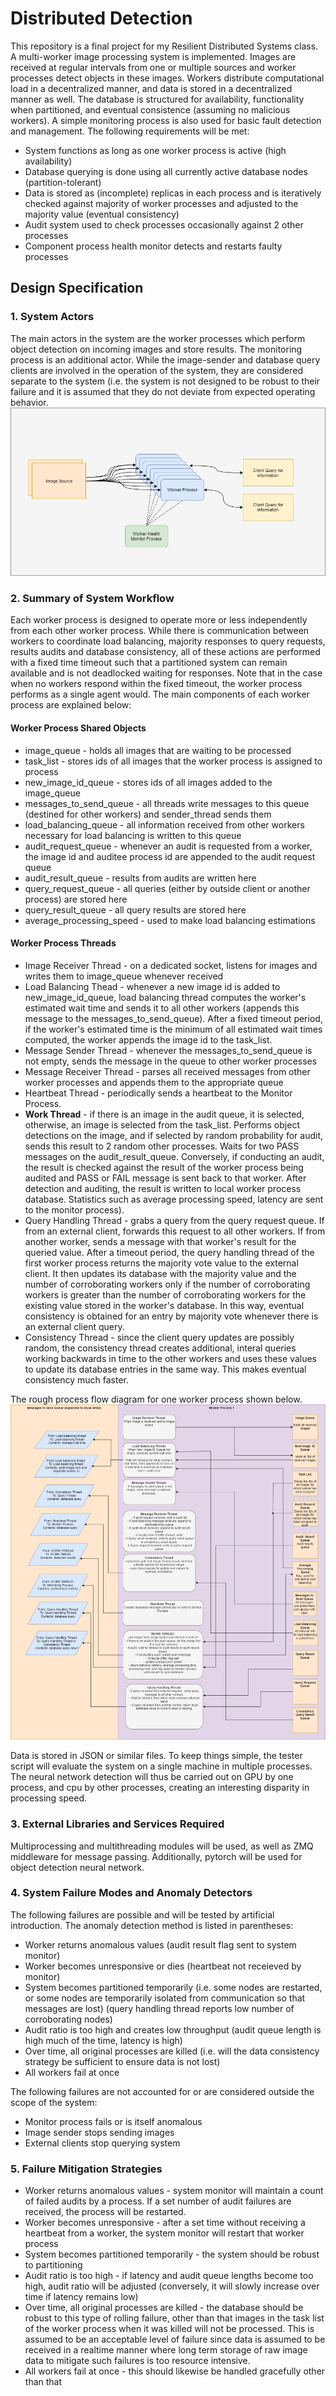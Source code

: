 # Distributed Detection

This repository is a final project for my Resilient Distributed Systems class. A multi-worker image processing system is implemented. Images are received at regular intervals from one or multiple sources and worker processes detect objects in these images. Workers distribute computational load in a decentralized manner, and data is stored in a decentralized manner as well. The database is structured for availability, functionality when partitioned, and eventual consistence (assuming no malicious workers). A simple monitoring process is also used for basic fault detection and management. The following requirements will be met:
- System functions as long as one worker process is active (high availability)
- Database querying is done using all currently active database nodes (partition-tolerant)
- Data is stored as (incomplete) replicas in each process and is iteratively checked against majority of worker processes and adjusted to the majority value (eventual consistency)
- Audit system used to check processes occasionally against 2 other processes
- Component process health monitor detects and restarts faulty processes

## Design Specification
### 1. System Actors
The main actors in the system are the worker processes which perform object detection on incoming images and store results. The monitoring process is an additional actor. While the image-sender and database query clients are involved in the operation of the system, they are considered separate to the system (i.e. the system is not designed to be robust to their failure and it is assumed that they do not deviate from expected operating behavior.
![](readme_ims/diagram0.jpg)

### 2. Summary of System Workflow
Each worker process is designed to operate more or less independently from each other worker process. While there is communication between workers to coordinate load balancing, majority responses to query requests, results audits and database consistency, all of these actions are performed with a fixed time timeout such that a partitioned system can remain available and is not deadlocked waiting for responses. Note that in the case when no workers respond within the fixed timeout, the worker process performs as a single agent would. The main components of each worker process are explained below:
#### Worker Process Shared Objects
- image_queue - holds all images that are waiting to be processed
- task_list - stores ids of all images that the worker process is assigned to process
- new_image_id_queue - stores ids of all images added to the image_queue
- messages_to_send_queue - all threads write messages to this queue (destined for other workers) and sender_thread sends them
- load_balancing_queue - all information received from other workers necessary for load balancing is written to this queue
- audit_request_queue - whenever an audit is requested from a worker, the image id and auditee process id are appended to the audit request queue
- audit_result_queue - results from audits are written here
- query_request_queue - all queries (either by outside client or another process) are stored here
- query_result_queue - all query results are stored here
- average_processing_speed - used to make load balancing estimations
#### Worker Process Threads
- Image Receiver Thread - on a dedicated socket, listens for images and writes them to image_queue whenever received
- Load Balancing Thead - whenever a new image id is added to new_image_id_queue, load balancing thread computes the worker's estimated wait time and sends it to all other workers (appends this message to the messages_to_send_queue). After a fixed timeout period, if the worker's estimated time is the minimum of all estimated wait times computed, the worker appends the image id to the task_list.
- Message Sender Thread - whenever the messages_to_send_queue is not empty, sends the message in the queue to other worker processes
- Message Receiver Thread - parses all received messages from other worker processes and appends them to the appropriate queue
- Heartbeat Thread - periodically sends a heartbeat to the Monitor Process.
- **Work Thread** - if there is an image in the audit queue, it is selected, otherwise, an image is selected from the task_list. Performs object detections on the image, and if selected by random probability for audit, sends this result to 2 random other processes. Waits for two PASS messages on the audit_result_queue. Conversely, if conducting an audit, the result is checked against the result of the worker process being audited and PASS or FAIL message is sent back to that worker. After detection and auditing, the result is written to local worker process database. Statistics such as average processing speed, latency are sent to the monitor process).
- Query Handling Thread - grabs a query from the query request queue. If from an external client, forwards this request to all other workers. If from another worker, sends a message with that worker's result for the queried value. After a timeout period, the query handling thread of the first worker process returns the majority vote value to the external client. It then updates its database with the majority value and the number of corroborating workers only if the number of corroborating workers is greater than the number of corroborating workers for the existing value stored in the worker's database. In this way, eventual consistency is obtained for an entry by majority vote whenever there is an external client query.
- Consistency Thread - since the client query updates are possibly random, the consistency thread creates additional, interal queries working backwards in time to the other workers and uses these values to update its database entries in the same way. This makes eventual consistency much faster.

The rough process flow diagram for one worker process shown below.
![](readme_ims/diagram1.jpg)

Data is stored in JSON or similar files. To keep things simple, the tester script will evaluate the system on a single machine in multiple processes. The neural network detection will thus be carried out on GPU by one process, and cpu by other processes, creating an interesting disparity in processing speed.

### 3. External Libraries and Services Required
Multiprocessing and multithreading modules will be used, as well as ZMQ middleware for message passing. Additionally, pytorch will be used for object detection neural network.

### 4. System Failure Modes and Anomaly Detectors
The following failures are possible and will be tested by artificial introduction. The anomaly detection method is listed in parentheses:
- Worker returns anomalous values (audit result flag sent to system monitor)
- Worker becomes unresponsive or dies (heartbeat not receieved by monitor)
- System becomes partitioned temporarily (i.e. some nodes are restarted, or some nodes are temporarily isolated from communication so that messages are lost) (query handling thread reports low number of corroborating nodes)
- Audit ratio is too high and creates low throughput (audit queue length is high much of the time, latency is high)
- Over time, all original processes are killed (i.e. will the data consistency strategy be sufficient to ensure data is not lost)
- All workers fail at once 

The following failures are not accounted for or are considered outside the scope of the system:
- Monitor process fails or is itself anomalous
- Image sender stops sending images
- External clients stop querying system

### 5. Failure Mitigation Strategies
- Worker returns anomalous values - system monitor will maintain a count of failed audits by a process. If a set number of audit failures are received, the process will be restarted.
- Worker becomes unresponsive - after a set time without receiving a heartbeat from a worker, the system monitor will restart that worker process
- System becomes partitioned temporarily - the system should be robust to partitioning
- Audit ratio is too high - if latency and audit queue lengths become too high, audit ratio will be adjusted (conversely, it will slowly increase over time if latency remains low)
- Over time, all original processes are killed - the database should be robust to this type of rolling failure, other than that images in the task list of the worker process when it was killed will not be processed. This is assumed to be an acceptable level of failure since data is assumed to be received in a realtime manner where long term storage of raw image data to mitigate such failures is too resource intensive.
- All workers fail at once - this should likewise be handled gracefully other than that 


